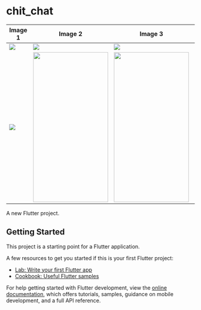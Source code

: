 # chit_chat

| Image 1 | Image 2 | Image 3 | Image 4 | Image 5 |
|---------|---------|---------|---------|---------|
| <img src="https://github.com/Harshpadariya51/Chit_Chat/assets/135210889/1d43dd29-9031-423b-86e4-8c784b227086"> | <img src="https://github.com/Harshpadariya51/Chit_Chat/assets/135210889/d1bc8407-4791-4f7e-a9d1-3e83040bf093"> | <img src="https://github.com/Harshpadariya51/Chit_Chat/assets/135210889/dc0ba7fa-454e-4a29-a4c8-dfcfbdcc560e"> | <img src="https://github.com/Harshpadariya51/Chit_Chat/assets/135210889/54f5319e-8568-470d-9216-457419bc831f"> | <img src="https://github.com/Harshpadariya51/Chit_Chat/assets/135210889/e7606570-c889-4a38-8b04-826dfc25cf40"> |
| <img src="https://github.com/Harshpadariya51/Chit_Chat/assets/135210889/78b701ed-f021-425e-bcf3-83cb4509a57e"> | <img src="https://github.com/Harshpadariya51/Chit_Chat/assets/135210889/05475d2f-2b1d-4a07-a464-53446c3a60a8" width="200" height="400"> | <img src="https://github.com/Harshpadariya51/Chit_Chat/assets/135210889/e27ce8aa-8d0a-43ad-8203-6ecb5b7828e4" width="200" height="400"> | <img src="https://github.com/Harshpadariya51/Chit_Chat/assets/135210889/948eee5e-a13a-4393-8a9f-5aad220b43a8" width="200" height="400"> | <img src="https://github.com/Harshpadariya51/Chit_Chat/assets/135210889/b0b5e7b3-c832-4f02-8f9e-00167c0085bc" width="200" height="400"> |


A new Flutter project.

## Getting Started

This project is a starting point for a Flutter application.

A few resources to get you started if this is your first Flutter project:

- [Lab: Write your first Flutter app](https://docs.flutter.dev/get-started/codelab)
- [Cookbook: Useful Flutter samples](https://docs.flutter.dev/cookbook)

For help getting started with Flutter development, view the
[online documentation](https://docs.flutter.dev/), which offers tutorials,
samples, guidance on mobile development, and a full API reference.
